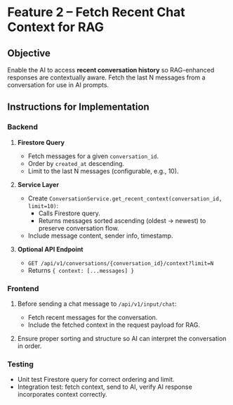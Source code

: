 
# Feature 2 – Fetch Recent Chat Context for RAG

## Objective
Enable the AI to access **recent conversation history** so RAG-enhanced responses are contextually aware. Fetch the last N messages from a conversation for use in AI prompts.

## Instructions for Implementation

### Backend
1. **Firestore Query**
   - Fetch messages for a given `conversation_id`.
   - Order by `created_at` descending.
   - Limit to the last N messages (configurable, e.g., 10).

2. **Service Layer**
   - Create `ConversationService.get_recent_context(conversation_id, limit=10)`:
     - Calls Firestore query.
     - Returns messages sorted ascending (oldest → newest) to preserve conversation flow.
   - Include message content, sender info, timestamp.

3. **Optional API Endpoint**
   - `GET /api/v1/conversations/{conversation_id}/context?limit=N`
   - Returns `{ context: [...messages] }`

### Frontend
1. Before sending a chat message to `/api/v1/input/chat`:
   - Fetch recent messages for the conversation.
   - Include the fetched context in the request payload for RAG.

2. Ensure proper sorting and structure so AI can interpret the conversation in order.

### Testing
- Unit test Firestore query for correct ordering and limit.
- Integration test: fetch context, send to AI, verify AI response incorporates context correctly.

